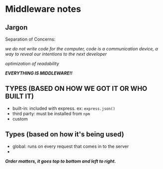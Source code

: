 # Middleware notes

## Jargon

Separation of Concerns:

_we do not write code for the computer, code is a communication device, a way to reveal our intentions to the next developer_

_optimization of readability_

***EVERYTHING IS MIDDLEWARE!!***

## TYPES (BASED ON HOW WE GOT IT OR WHO BUILT IT)

- built-in: included with express. ex: `express.json()`
- third party: must be installed from `npm`
- custom

## Types (based on how it's being used)

- global: runs on every request that comes in to the server
- 

***Order matters, it goes top to bottom and left to right.***